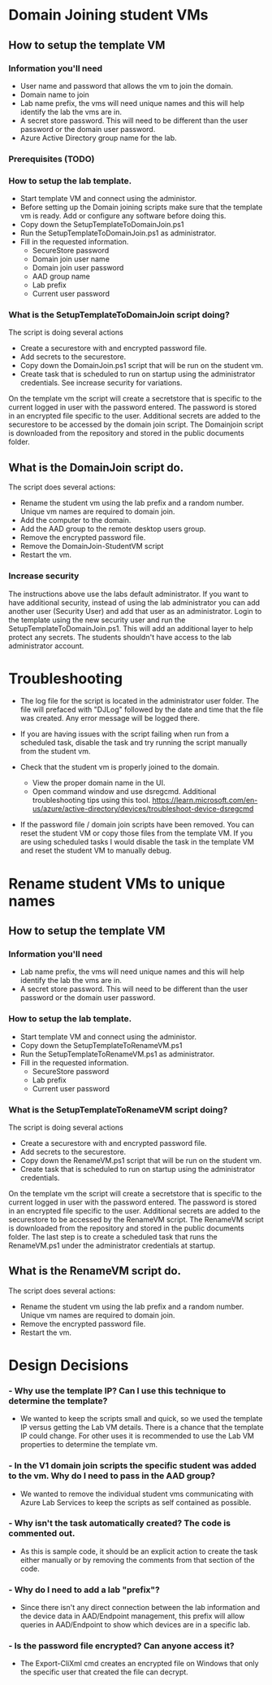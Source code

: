 # Domain Joining student VMs

## How to setup the template VM
### Information you'll need
- User name and password that allows the vm to join the domain.
- Domain name to join
- Lab name prefix, the vms will need unique names and this will help identify the lab the vms are in.
- A secret store password.  This will need to be different than the user password or the domain user password.
- Azure Active Directory group name for the lab.
### Prerequisites (TODO)
### How to setup the lab template.
- Start template VM and connect using the administor.
- Before setting up the Domain joining scripts make sure that the template vm is ready.  Add or configure any software before doing this.
- Copy down the SetupTemplateToDomainJoin.ps1
- Run the SetupTemplateToDomainJoin.ps1 as administrator.
- Fill in the requested information.
    - SecureStore password
    - Domain join user name
    - Domain join user password
    - AAD group name
    - Lab prefix
    - Current user password
### What is the SetupTemplateToDomainJoin script doing?
The script is doing several actions
- Create a securestore with and encrypted password file.
- Add secrets to the securestore.
- Copy down the DomainJoin.ps1 script that will be run on the student vm.
- Create task that is scheduled to run on startup using the administrator credentials. See increase security for variations.

On the template vm the script will create a secretstore that is specific to the current logged in user with the password entered.  The password is stored in an encrypted file specific to the user.  Additional secrets are added to the securestore to be accessed by the domain join script.  The Domainjoin script is downloaded from the repository and stored in the public documents folder.

## What is the DomainJoin script do.
The script does several actions:
- Rename the student vm using the lab prefix and a random number.  Unique vm names are required to domain join.
- Add the computer to the domain.
- Add the AAD group to the remote desktop users group.
- Remove the encrypted password file.
- Remove the DomainJoin-StudentVM script
- Restart the vm.

### Increase security
The instructions above use the labs default administrator.  If you want to have additional security, instead of using the lab administrator you can add another user (Security User) and add that user as an administrator.  Login to the template using the new security user and run the SetupTemplateToDomainJoin.ps1.  This will add an additional layer to help protect any secrets.  The students shouldn't have access to the lab administrator account.

# Troubleshooting
- The log file for the script is located in the administrator user folder.  The file will prefaced with "DJLog" followed by the date and time that the file was created.  Any error message will be logged there.

- If you are having issues with the script failing when run from a scheduled task, disable the task and try running the script manually from the student vm.  

- Check that the student vm is properly joined to the domain.
    - View the proper domain name in the UI.
    - Open command window and use dsregcmd.  Additional troubleshooting tips using this tool. https://learn.microsoft.com/en-us/azure/active-directory/devices/troubleshoot-device-dsregcmd

- If the password file / domain join scripts have been removed. You can reset the student VM or copy those files from the template VM.  If you are using scheduled tasks I would disable the task in the template VM and reset the student VM to manually debug.

# Rename student VMs to unique names
## How to setup the template VM
### Information you'll need
- Lab name prefix, the vms will need unique names and this will help identify the lab the vms are in.
- A secret store password.  This will need to be different than the user password or the domain user password.

### How to setup the lab template.
- Start template VM and connect using the administor.
- Copy down the SetupTemplateToRenameVM.ps1
- Run the SetupTemplateToRenameVM.ps1 as administrator.
- Fill in the requested information.
    - SecureStore password
    - Lab prefix
    - Current user password
### What is the SetupTemplateToRenameVM script doing?
The script is doing several actions
- Create a securestore with and encrypted password file.
- Add secrets to the securestore.
- Copy down the RenameVM.ps1 script that will be run on the student vm.
- Create task that is scheduled to run on startup using the administrator credentials.

On the template vm the script will create a secretstore that is specific to the current logged in user with the password entered.  The password is stored in an encrypted file specific to the user.  Additional secrets are added to the securestore to be accessed by the RenameVM script.  The RenameVM script is downloaded from the repository and stored in the public documents folder.  The last step is to create a scheduled task that runs the RenameVM.ps1 under the administrator credentials at startup.

## What is the RenameVM script do.
The script does several actions:
- Rename the student vm using the lab prefix and a random number.  Unique vm names are required to domain join.
- Remove the encrypted password file.
- Restart the vm.


# Design Decisions
### - Why use the template IP?  Can I use this technique to determine the template?
 - We wanted to keep the scripts small and quick, so we used the template IP versus getting the Lab VM details.  There is a chance that the template IP could change.  For other uses it is recommended to use the Lab VM properties to determine the template vm.
### - In the V1 domain join scripts the specific student was added to the vm. Why do I need to pass in the AAD group?
 - We wanted to remove the individual student vms communicating with Azure Lab Services to keep the scripts as self contained as possible.
 ### - Why isn't the task automatically created?  The code is commented out.
 - As this is sample code, it should be an explicit action to create the task either manually or by removing the comments from that section of the code.
 ### - Why do I need to add a lab "prefix"?
 - Since there isn't any direct connection between the lab information and the device data in AAD/Endpoint management, this prefix will allow queries in AAD/Endpoint to show which devices are in a specific lab.
 ### - Is the password file encrypted? Can anyone access it?
 - The Export-CliXml cmd creates an encrypted file on Windows that only the specific user that created the file can decrypt.
 


